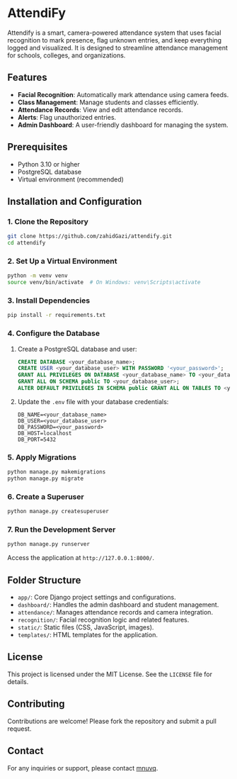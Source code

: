 # AttendiFy

Attendify is a smart, camera-powered attendance system that uses facial recognition to mark presence, flag unknown entries, and keep everything logged and visualized. It is designed to streamline attendance management for schools, colleges, and organizations.

## Features
- **Facial Recognition**: Automatically mark attendance using camera feeds.
- **Class Management**: Manage students and classes efficiently.
- **Attendance Records**: View and edit attendance records.
- **Alerts**: Flag unauthorized entries.
- **Admin Dashboard**: A user-friendly dashboard for managing the system.

## Prerequisites
- Python 3.10 or higher
- PostgreSQL database
- Virtual environment (recommended)

## Installation and Configuration

### 1. Clone the Repository
```bash
git clone https://github.com/zahidGazi/attendify.git
cd attendify
```

### 2. Set Up a Virtual Environment
```bash
python -m venv venv
source venv/bin/activate  # On Windows: venv\Scripts\activate
```

### 3. Install Dependencies
```bash
pip install -r requirements.txt
```

### 4. Configure the Database
1. Create a PostgreSQL database and user:
   ```sql
   CREATE DATABASE <your_database_name>;
   CREATE USER <your_database_user> WITH PASSWORD '<your_password>';
   GRANT ALL PRIVILEGES ON DATABASE <your_database_name> TO <your_database_user>;
   GRANT ALL ON SCHEMA public TO <your_database_user>;
   ALTER DEFAULT PRIVILEGES IN SCHEMA public GRANT ALL ON TABLES TO <your_database_user>;
   ```
2. Update the `.env` file with your database credentials:
   ```properties
   DB_NAME=<your_database_name>
   DB_USER=<your_database_user>
   DB_PASSWORD=<your_password>
   DB_HOST=localhost
   DB_PORT=5432
   ```

### 5. Apply Migrations
```bash
python manage.py makemigrations
python manage.py migrate
```

### 6. Create a Superuser
```bash
python manage.py createsuperuser
```

### 7. Run the Development Server
```bash
python manage.py runserver
```
Access the application at `http://127.0.0.1:8000/`.

## Folder Structure
- `app/`: Core Django project settings and configurations.
- `dashboard/`: Handles the admin dashboard and student management.
- `attendance/`: Manages attendance records and camera integration.
- `recognition/`: Facial recognition logic and related features.
- `static/`: Static files (CSS, JavaScript, images).
- `templates/`: HTML templates for the application.

## License
This project is licensed under the MIT License. See the `LICENSE` file for details.

## Contributing
Contributions are welcome! Please fork the repository and submit a pull request.

## Contact
For any inquiries or support, please contact [mnuvq](https://t.me/mnuvq).

